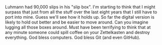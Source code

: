 Luhmann had 90,000 slips in his "slip box". I'm starting to think that I
might surpass that just from all the stuff over the last eight years
that I still have to port into mine. Guess we'll see how it holds up. So
far the digital version is likely to hold out better and be easier to
move around. Can you imagine lugging all those boxes around. Must have
been terrifying to think that at any minute someone could spill coffee
on your Zettelkasten and destroy everything. God bless computers. God
bless Git (and even GitHub).
